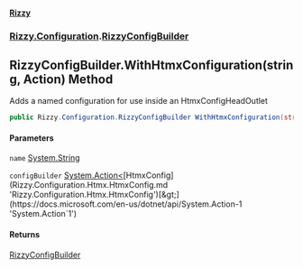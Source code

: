 #### [Rizzy](index.md 'index')
### [Rizzy.Configuration](Rizzy.Configuration.md 'Rizzy.Configuration').[RizzyConfigBuilder](Rizzy.Configuration.RizzyConfigBuilder.md 'Rizzy.Configuration.RizzyConfigBuilder')

## RizzyConfigBuilder.WithHtmxConfiguration(string, Action<HtmxConfig>) Method

Adds a named configuration for use inside an HtmxConfigHeadOutlet

```csharp
public Rizzy.Configuration.RizzyConfigBuilder WithHtmxConfiguration(string name, System.Action<Rizzy.Configuration.Htmx.HtmxConfig> configBuilder);
```
#### Parameters

<a name='Rizzy.Configuration.RizzyConfigBuilder.WithHtmxConfiguration(string,System.Action_Rizzy.Configuration.Htmx.HtmxConfig_).name'></a>

`name` [System.String](https://docs.microsoft.com/en-us/dotnet/api/System.String 'System.String')

<a name='Rizzy.Configuration.RizzyConfigBuilder.WithHtmxConfiguration(string,System.Action_Rizzy.Configuration.Htmx.HtmxConfig_).configBuilder'></a>

`configBuilder` [System.Action&lt;](https://docs.microsoft.com/en-us/dotnet/api/System.Action-1 'System.Action`1')[HtmxConfig](Rizzy.Configuration.Htmx.HtmxConfig.md 'Rizzy.Configuration.Htmx.HtmxConfig')[&gt;](https://docs.microsoft.com/en-us/dotnet/api/System.Action-1 'System.Action`1')

#### Returns
[RizzyConfigBuilder](Rizzy.Configuration.RizzyConfigBuilder.md 'Rizzy.Configuration.RizzyConfigBuilder')